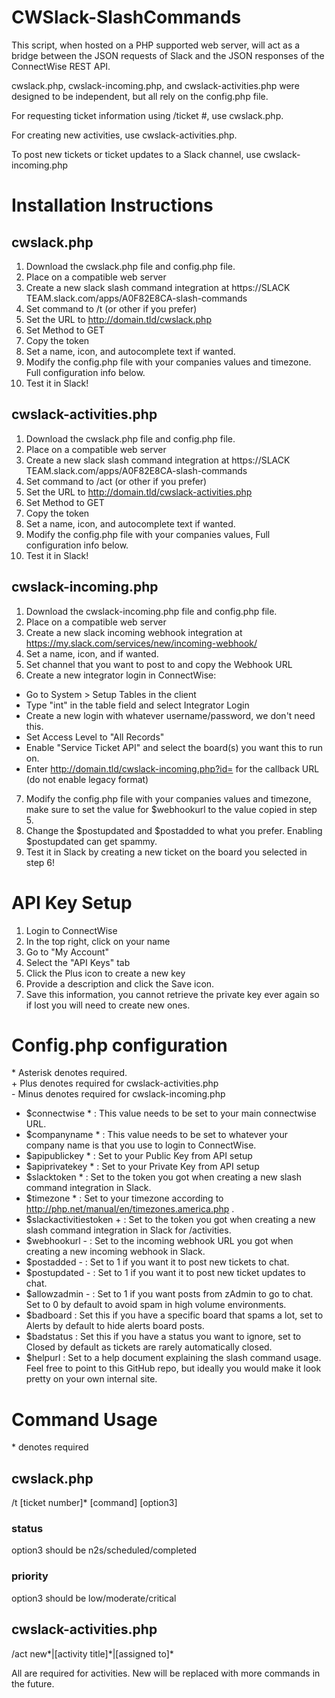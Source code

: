 # CWSlack-SlashCommands

This script, when hosted on a PHP supported web server, will act as a bridge between the JSON requests of Slack and the JSON responses of the ConnectWise REST API.

cwslack.php, cwslack-incoming.php, and cwslack-activities.php were designed to be independent, but all rely on the config.php file.

For requesting ticket information using /ticket #, use cwslack.php.

For creating new activities, use cwslack-activities.php.

To post new tickets or ticket updates to a Slack channel, use cwslack-incoming.php

# Installation Instructions

## cwslack.php

1. Download the cwslack.php file and config.php file.
2. Place on a compatible web server
3. Create a new slack slash command integration at https://SLACK TEAM.slack.com/apps/A0F82E8CA-slash-commands
4. Set command to /t (or other if you prefer)
5. Set the URL to http://domain.tld/cwslack.php
6. Set Method to GET
7. Copy the token
8. Set a name, icon, and autocomplete text if wanted.
9. Modify the config.php file with your companies values and timezone. Full configuration info below.
10. Test it in Slack!

## cwslack-activities.php

1. Download the cwslack.php file and config.php file.
2. Place on a compatible web server
3. Create a new slack slash command integration at  https://SLACK TEAM.slack.com/apps/A0F82E8CA-slash-commands
4. Set command to /act (or other if you prefer)
5. Set the URL to http://domain.tld/cwslack-activities.php
6. Set Method to GET
7. Copy the token
8. Set a name, icon, and autocomplete text if wanted.
9. Modify the config.php file with your companies values, Full configuration info below.
10. Test it in Slack!

## cwslack-incoming.php

1. Download the cwslack-incoming.php file and config.php file.
2. Place on a compatible web server
3. Create a new slack incoming webhook integration at https://my.slack.com/services/new/incoming-webhook/
4. Set a name, icon, and if wanted.
5. Set channel that you want to post to and copy the Webhook URL
6. Create a new integrator login in ConnectWise:
  - Go to System > Setup Tables in the client
  - Type "int" in the table field and select Integrator Login
  - Create a new login with whatever username/password, we don't need this.
  - Set Access Level to "All Records"
  - Enable "Service Ticket API" and select the board(s) you want this to run on.
  - Enter http://domain.tld/cwslack-incoming.php?id= for the callback URL (do not enable legacy format)
7. Modify the config.php file with your companies values and timezone, make sure to set the value for $webhookurl to the value copied in step 5.
8. Change the $postupdated and $postadded to what you prefer. Enabling $postupdated can get spammy.
9. Test it in Slack by creating a new ticket on the board you selected in step 6!

# API Key Setup

1. Login to ConnectWise
2. In the top right, click on your name
3. Go to "My Account"
4. Select the "API Keys" tab
5. Click the Plus icon to create a new key
6. Provide a description and click the Save icon.
7. Save this information, you cannot retrieve the private key ever again so if lost you will need to create new ones.

# Config.php configuration

\* Asterisk denotes required.  
\+ Plus denotes required for cwslack-activities.php  
\- Minus denotes required for cwslack-incoming.php  

* $connectwise * : This value needs to be set to your main connectwise URL.
* $companyname * : This value needs to be set to whatever your company name is that you use to login to ConnectWise.
* $apipublickey * : Set to your Public Key from API setup
* $apiprivatekey * : Set to your Private Key from API setup
* $slacktoken * : Set to the token you got when creating a new slash command integration in Slack.
* $timezone * : Set to your timezone according to http://php.net/manual/en/timezones.america.php .
* $slackactivitiestoken + : Set to the token you got when creating a new slash command integration in Slack for /activities.
* $webhookurl - : Set to the incoming webhook URL you got when creating a new incoming webhook in Slack.
* $postadded - : Set to 1 if you want it to post new tickets to chat.
* $postupdated - : Set to 1 if you want it to post new ticket updates to chat.
* $allowzadmin - : Set to 1 if you want posts from zAdmin to go to chat. Set to 0 by default to avoid spam in high volume environments.
* $badboard : Set this if you have a specific board that spams a lot, set to Alerts by default to hide alerts board posts.
* $badstatus : Set this if you have a status you want to ignore, set to Closed by default as tickets are rarely automatically closed.
* $helpurl : Set to a help document explaining the slash command usage. Feel free to point to this GitHub repo, but ideally you would make it look pretty on your own internal site.

# Command Usage

\* denotes required

## cwslack.php

/t [ticket number]* [command] [option3]

### status

option3 should be n2s/scheduled/completed

### priority

option3 should be low/moderate/critical

## cwslack-activities.php

/act new\*|[activity title]\*|[assigned to]*

All are required for activities. New will be replaced with more commands in the future.
